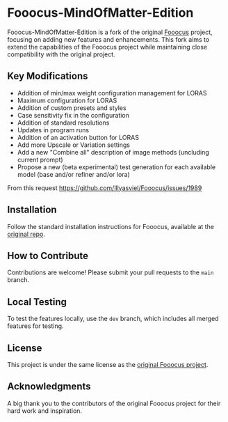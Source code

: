 # Fooocus-MindOfMatter-Edition

Fooocus-MindOfMatter-Edition is a fork of the original [Fooocus](https://github.com/lllyasviel/Fooocus) project, focusing on adding new features and enhancements. This fork aims to extend the capabilities of the Fooocus project while maintaining close compatibility with the original project.

## Key Modifications
- Addition of min/max weight configuration management for LORAS
- Maximum configuration for LORAS
- Addition of custom presets and styles
- Case sensitivity fix in the configuration
- Addition of standard resolutions
- Updates in program runs
- Addition of an activation button for LORAS
- Add more Upscale or Variation settings
- Add a new "Combine all" description of image methods (uncluding current prompt)
- Propose a new (beta experimental) test generation for each available model (base and/or refiner and/or lora)


From this request
https://github.com/lllyasviel/Fooocus/issues/1989

## Installation

Follow the standard installation instructions for Fooocus, available at the [original repo](https://github.com/lllyasviel/Fooocus).

## How to Contribute

Contributions are welcome! Please submit your pull requests to the `main` branch.

## Local Testing

To test the features locally, use the `dev` branch, which includes all merged features for testing.

## License

This project is under the same license as the [original Fooocus project](https://github.com/lllyasviel/Fooocus).

## Acknowledgments

A big thank you to the contributors of the original Fooocus project for their hard work and inspiration.
